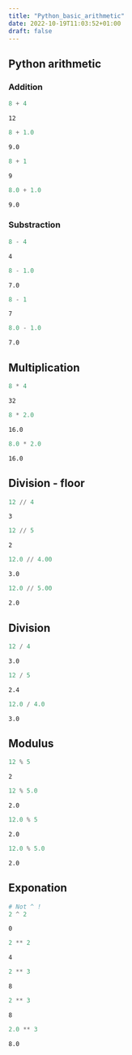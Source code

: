 ```yaml
---
title: "Python_basic_arithmetic"
date: 2022-10-19T11:03:52+01:00
draft: false
---
```


## Python arithmetic

### Addition


```python
8 + 4
```




    12




```python
8 + 1.0
```




    9.0




```python
8 + 1
```




    9




```python
8.0 + 1.0
```




    9.0



### Substraction


```python
8 - 4
```




    4




```python
8 - 1.0
```




    7.0




```python
8 - 1
```




    7




```python
8.0 - 1.0
```




    7.0



## Multiplication


```python
8 * 4
```




    32




```python
8 * 2.0
```




    16.0




```python
8.0 * 2.0
```




    16.0



## Division - floor


```python
12 // 4
```




    3




```python
12 // 5
```




    2




```python
12.0 // 4.00
```




    3.0




```python
12.0 // 5.00
```




    2.0



## Division


```python
12 / 4
```




    3.0




```python
12 / 5
```




    2.4




```python
12.0 / 4.0
```




    3.0



## Modulus


```python
12 % 5
```




    2




```python
12 % 5.0
```




    2.0




```python
12.0 % 5
```




    2.0




```python
12.0 % 5.0
```




    2.0



## Exponation


```python
# Not ^ !
2 ^ 2
```




    0




```python
2 ** 2
```




    4




```python
2 ** 3
```




    8




```python
2 ** 3
```




    8




```python
2.0 ** 3
```




    8.0


